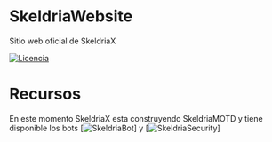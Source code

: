 # SkeldriaWebsite
Sitio web oficial de SkeldriaX

[![Licencia](https://img.shields.io/github/license/SkeldriaX/SkeldriaWebsite)](https://github.com/SkeldriaX/SkeldriaWebsite/blob/main/LICENSE)

# Recursos

En este momento SkeldriaX esta construyendo SkeldriaMOTD y tiene disponible los bots [![SkeldriaBot](https://img.shields.io/github/SkeldriaX/SkeldriaBot)] y [![SkeldriaSecurity](https://img.shields.io/github/SkeldriaX/SkeldriaSecurity)]


